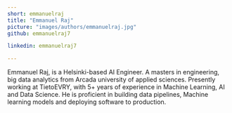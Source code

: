 ```yaml
---
short: emmanuelraj
title: "Emmanuel Raj"
picture: "images/authors/emmanuelraj.jpg"
github: emmanuelraj7

linkedin: emmanuelraj7

---
```


Emmanuel Raj, is a Helsinki-based AI Engineer. A masters in engineering, big data analytics from Arcada university of applied sciences. Presently working at TietoEVRY, with 5+ years of experience in Machine Learning, AI and Data Science. He is proficient in building data pipelines, Machine learning models and deploying software to production.